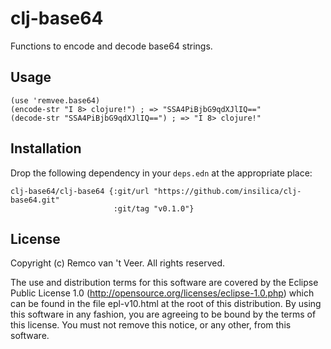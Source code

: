 # clj-base64

Functions to encode and decode base64 strings.


## Usage

    (use 'remvee.base64)
    (encode-str "I 8> clojure!") ; => "SSA4PiBjbG9qdXJlIQ=="
    (decode-str "SSA4PiBjbG9qdXJlIQ==") ; => "I 8> clojure!"


## Installation

Drop the following dependency in your <code>deps.edn</code> at the
appropriate place:

    clj-base64/clj-base64 {:git/url "https://github.com/insilica/clj-base64.git"
                           :git/tag "v0.1.0"}


## License

Copyright (c) Remco van 't Veer. All rights reserved.

The use and distribution terms for this software are covered by the Eclipse Public License 1.0 (http://opensource.org/licenses/eclipse-1.0.php) which can be found in the file epl-v10.html at the root of this distribution.  By using this software in any fashion, you are agreeing to be bound by the terms of this license.  You must not remove this notice, or any other, from this software.
